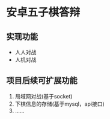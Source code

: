 # 安卓五子棋答辩
## 实现功能
* 人人对战
* 人机对战

## 项目后续可扩展功能

1. 局域网对战(基于socket)
2. 下棋信息的存储(基于mysql，api接口)
3. ......

